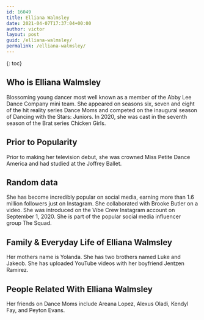 ```yaml
---
id: 16049
title: Elliana Walmsley
date: 2021-04-07T17:37:04+00:00
author: victor
layout: post
guid: /elliana-walmsley/
permalink: /elliana-walmsley/
---
```



{: toc}


## Who is Elliana Walmsley



Blossoming young dancer most well known as a member of the Abby Lee Dance Company mini team. She appeared on seasons six, seven and eight of the hit reality series Dance Moms and competed on the inaugural season of Dancing with the Stars: Juniors. In 2020, she was cast in the seventh season of the Brat series Chicken Girls. 

                
                
                
## Prior to Popularity



Prior to making her television debut, she was crowned Miss Petite Dance America and had studied at the Joffrey Ballet.

                
                
                
## Random data



She has become incredibly popular on social media, earning more than 1.6 million followers just on Instagram. She collaborated with Brooke Butler on a video. She was introduced on the Vibe Crew Instagram account on September 1, 2020. She is part of the popular social media influencer group The Squad.

                
                
                
## Family & Everyday Life of Elliana Walmsley



Her mothers name is Yolanda. She has two brothers named Luke and Jakeob. She has uploaded YouTube videos with her boyfriend Jentzen Ramirez.

                
                
                
## People Related With Elliana Walmsley



Her friends on Dance Moms include Areana Lopez, Alexus Oladi, Kendyl Fay, and Peyton Evans. 

                
              
            
          
          
          